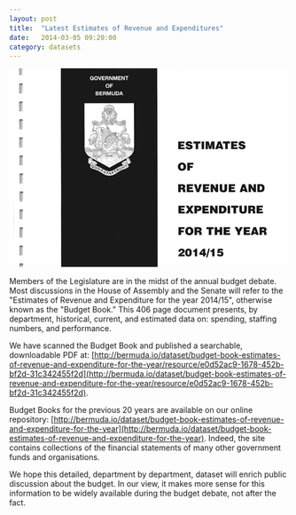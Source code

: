 ```yaml
---
layout: post
title:  "Latest Estimates of Revenue and Expenditures"
date:   2014-03-05 09:20:00
category: datasets
---
```


[![Latest Estimates of Revenue and Expenditures](/images/2014-03/estimated-budget-cover.png)](http://bermuda.io/dataset/budget-book-estimates-of-revenue-and-expenditure-for-the-year/resource/e0d52ac9-1678-452b-bf2d-31c342455f2d)

Members of the Legislature are in the midst of the annual budget debate. Most discussions in the House of Assembly and the Senate will refer to the "Estimates of Revenue and Expenditure for the year 2014/15", otherwise known as the "Budget Book." This 406 page document presents, by department, historical, current, and estimated data on: spending, staffing numbers, and performance.

We have scanned the Budget Book and published a searchable, downloadable PDF at: [http://bermuda.io/dataset/budget-book-estimates-of-revenue-and-expenditure-for-the-year/resource/e0d52ac9-1678-452b-bf2d-31c342455f2d](http://bermuda.io/dataset/budget-book-estimates-of-revenue-and-expenditure-for-the-year/resource/e0d52ac9-1678-452b-bf2d-31c342455f2d).

Budget Books for the previous 20 years are available on our online repository: [http://bermuda.io/dataset/budget-book-estimates-of-revenue-and-expenditure-for-the-year](http://bermuda.io/dataset/budget-book-estimates-of-revenue-and-expenditure-for-the-year). Indeed, the site contains collections of the financial statements of many other government funds and organisations.

We hope this detailed, department by department, dataset will enrich public discussion about the budget. In our view, it makes more sense for this information to be widely available during the budget debate, not after the fact.